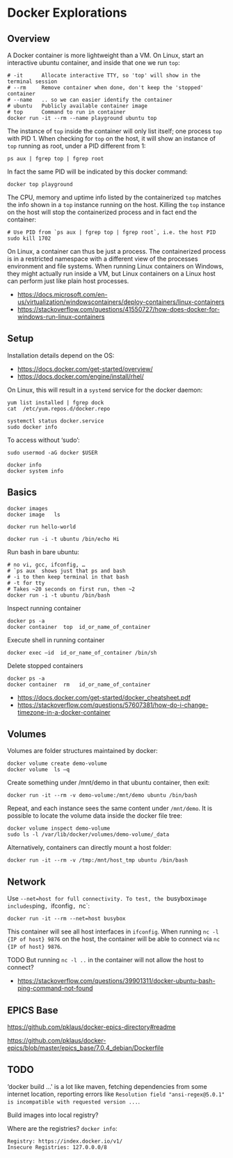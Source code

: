Docker Explorations
===================

Overview
--------

A Docker container is more lightweight than a VM.
On Linux, start an interactive ubuntu container, and inside that one we run `top`:

    # -it      Allocate interactive TTY, so 'top' will show in the terminal session
    # --rm     Remove container when done, don't keep the 'stopped' container
    # --name   .. so we can easier identify the container
    # ubuntu   Publicly available container image
    # top      Command to run in container
    docker run -it --rm --name playground ubuntu top

The instance of `top` inside the container will only list itself; one process `top` with PID 1.
When checking for `top` on the host, it will show an instance of `top` running as root, under a PID different from 1:

    ps aux | fgrep top | fgrep root

In fact the same PID will be indicated by this docker command:

    docker top playground

The CPU, memory and uptime info listed by the containerized `top` matches the info shown in a `top` instance
running on the host.
Killing the `top` instance on the host will stop the containerized process and in fact end the container:

    # Use PID from `ps aux | fgrep top | fgrep root`, i.e. the host PID
    sudo kill 1702

On Linux, a container can thus be just a process. The containerized process is in a restricted namespace
with a different view of the processes environment and file systems.
When running Linux containers on Windows, they might actually run inside a VM, but Linux containers on a Linux host
can perform just like plain host processes.

 * https://docs.microsoft.com/en-us/virtualization/windowscontainers/deploy-containers/linux-containers 
 * https://stackoverflow.com/questions/41550727/how-does-docker-for-windows-run-linux-containers 


Setup 
-----

Installation details depend on the OS:

 * https://docs.docker.com/get-started/overview/
 * https://docs.docker.com/engine/install/rhel/

On Linux, this will result in a `systemd` service for the docker daemon:

    yum list installed | fgrep dock 
    cat  /etc/yum.repos.d/docker.repo 
    
    systemctl status docker.service 
    sudo docker info 

To access without ‘sudo’: 

    sudo usermod -aG docker $USER 

    docker info 
    docker system info 


Basics
------

    docker images 
    docker image   ls 

    docker run hello-world 

    docker run -i -t ubuntu /bin/echo Hi 

Run bash in bare ubuntu:

    # no vi, gcc, ifconfig, … 
    # `ps aux` shows just that ps and bash
    # -i to then keep terminal in that bash 
    # -t for tty 
    # Takes ~20 seconds on first run, then ~2  
    docker run -i -t ubuntu /bin/bash 

Inspect running container 

    docker ps -a 
    docker container  top  id_or_name_of_container 

Execute shell in running container

    docker exec –id  id_or_name_of_container /bin/sh 

Delete stopped containers 

    docker ps -a 
    docker container  rm   id_or_name_of_container 

 * https://docs.docker.com/get-started/docker_cheatsheet.pdf 
 * https://stackoverflow.com/questions/57607381/how-do-i-change-timezone-in-a-docker-container 


Volumes 
-------

Volumes are folder structures maintained by docker:

    docker volume create demo-volume 
    docker volume  ls –q
    
Create something under /mnt/demo in that ubuntu container, then exit:
    
    docker run -it --rm -v demo-volume:/mnt/demo ubuntu /bin/bash
    
Repeat, and each instance sees the same content under `/mnt/demo`.
It is possible to locate the volume data inside the docker file tree:

    docker volume inspect demo-volume  
    sudo ls -l /var/lib/docker/volumes/demo-volume/_data 

Alternatively, containers can directly mount a host folder:

    docker run -it --rm -v /tmp:/mnt/host_tmp ubuntu /bin/bash


Network
-------

Use `--net=host for full connectivity.
To test, the `busybox` image includes `ping`, `ifconfig`, `nc`:

    docker run -it --rm --net=host busybox

This container will see all host interfaces in `ifconfig`.
When running `nc -l {IP of host} 9876` on the host,
the container will be able to connect via `nc {IP of host} 9876`.

TODO But running `nc -l ..` in the container will not  allow the host to connect?


 * https://stackoverflow.com/questions/39901311/docker-ubuntu-bash-ping-command-not-found

EPICS Base
----------

https://github.com/pklaus/docker-epics-directory#readme 

https://github.com/pklaus/docker-epics/blob/master/epics_base/7.0.4_debian/Dockerfile 
 

TODO
----

‘docker build ...' is a lot like maven, fetching dependencies from some internet location,
reporting errors like `Resolution field "ansi-regex@5.0.1" is incompatible with requested version ...`.

Build images into local registry?

Where are the registries? `docker info`: 

    Registry: https://index.docker.io/v1/ 
    Insecure Registries: 127.0.0.0/8 
 
